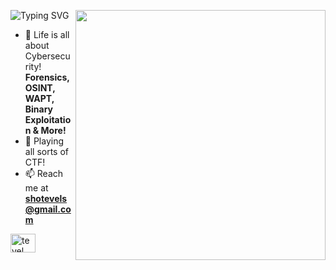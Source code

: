 ![Typing SVG](https://readme-typing-svg.demolab.com/?lines=Hi!+👋+I'm+Tev!+A+Passionate+Cybersecurity+Student!)
<img alight="right" align="right" width="400" src="https://idejupr.lt/img/351692.gif">

- 🌱 Life is all about Cybersecurity! **Forensics, OSINT, WAPT, Binary Exploitation & More!**
- 🚩 Playing all sorts of CTF!
- 📫 Reach me at **shotevels@gmail.com**

<p align="left">
<a href="https://www.linkedin.com/in/tevsrz/" target="blank"><img align="center" src="https://raw.githubusercontent.com/rahuldkjain/github-profile-readme-generator/master/src/images/icons/Social/linked-in-alt.svg" alt="tevel sho" height="30" width="40" /></a>
</p>



